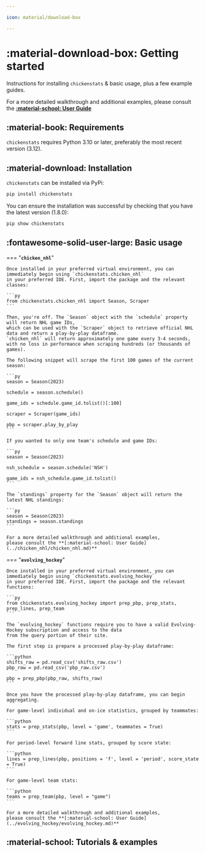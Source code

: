 ```yaml
---

icon: material/download-box

---
```


# :material-download-box: **Getting started**

Instructions for installing `chickenstats` & basic usage, plus a few example guides.

For a more detailed walkthrough and additional examples,
please consult the **[:material-school: User Guide](../guide.md)**

## :material-book: **Requirements**

`chickenstats` requires Python 3.10 or later, preferably the most recent version (3.12).

## :material-download: **Installation**

`chickenstats` can be installed via PyPi:

```py
pip install chickenstats
```

You can ensure the installation was successful by checking that you have the latest version (1.8.0):

```py
pip show chickenstats
```

## :fontawesome-solid-user-large: **Basic usage**

=== "**`chicken_nhl`**"

    Once installed in your preferred virtual environment, you can immediately begin using `chickenstats.chicken_nhl`
    in your preferred IDE. First, import the package and the relevant classes:
    
    ```py
    from chickenstats.chicken_nhl import Season, Scraper
    ```
    
    Then, you're off. The `Season` object with the `schedule` property will return NHL game IDs,
    which can be used with the `Scraper` object to retrieve official NHL data and return a play-by-play dataframe. 
    `chicken_nhl` will return approximately one game every 3-4 seconds, 
    with no loss in performance when scraping hundreds (or thousands of games).
    
    The following snippet will scrape the first 100 games of the current season:
    
    ```py
    season = Season(2023)
    
    schedule = season.schedule() 
    
    game_ids = schedule.game_id.tolist()[:100]
    
    scraper = Scraper(game_ids)
    
    pbp = scraper.play_by_play
    ```
    
    If you wanted to only one team's schedule and game IDs:
    
    ```py
    season = Season(2023)
    
    nsh_schedule = season.schedule('NSH')
    
    game_ids = nsh_schedule.game_id.tolist()
    ```
    
    The `standings` property for the `Season` object will return the latest NHL standings:
    
    ```py
    season = Season(2023)
    standings = season.standings
    ```
    
    For a more detailed walkthrough and additional examples,
    please consult the **[:material-school: User Guide](../chicken_nhl/chicken_nhl.md)**

=== "**`evolving_hockey`**"

    Once installed in your preferred virtual environment, you can immediately begin using `chickenstats.evolving_hockey`
    in your preferred IDE. First, import the package and the relevant functions:
    
    ```py
    from chickenstats.evolving_hockey import prep_pbp, prep_stats, prep_lines, prep_team
    ```
    
    The `evolving_hockey` functions require you to have a valid Evolving-Hockey subscription and access to the data 
    from the query portion of their site. 
    
    The first step is prepare a processed play-by-play dataframe:
    
    ```python
    shifts_raw = pd.read_csv('shifts_raw.csv')
    pbp_raw = pd.read_csv('pbp_raw.csv')
    
    pbp = prep_pbp(pbp_raw, shifts_raw)
    ```
    
    Once you have the processed play-by-play dataframe, you can begin aggregating. 
    
    For game-level individual and on-ice statistics, grouped by teammates:
    
    ```python
    stats = prep_stats(pbp, level = 'game', teammates = True)
    ```
    
    For period-level forward line stats, grouped by score state:
    
    ```python
    lines = prep_lines(pbp, positions = 'f', level = 'period', score_state = True)
    ```

    For game-level team stats:
    
    ```python
    teams = prep_team(pbp, level = "game")
    ```
    
    For a more detailed walkthrough and additional examples,
    please consult the **[:material-school: User Guide](../evolving_hockey/evolving_hockey.md)**

## :material-school: **Tutorials & examples**






